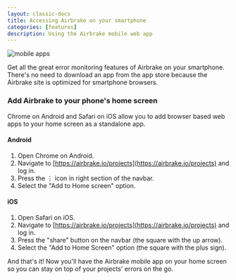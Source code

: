 ```yaml
---
layout: classic-docs
title: Accessing Airbrake on your smartphone
categories: [features]
description: Using the Airbrake mobile web app
---
```


![mobile apps](/docs/assets/img/docs/features/mobile_apps.png)

Get all the great error monitoring features of Airbrake on your smartphone.
There's no need to download an app from the app store because the Airbrake site
is optimized for smartphone browsers.

### Add Airbrake to your phone's home screen

Chrome on Android and Safari on iOS allow you to add browser based web apps to
your home screen as a standalone app.

#### Android

1. Open Chrome on Android.
2. Navigate to [https://airbrake.io/projects](https://airbrake.io/projects) and
log in.
3. Press the <kbd>⋮</kbd> icon in right section of the navbar.
4. Select the "Add to Home screen" option.

#### iOS

1. Open Safari on iOS.
2. Navigate to [https://airbrake.io/projects](https://airbrake.io/projects) and
log in.
3. Press the "share" button on the navbar (the square with the up arrow).
4. Select the "Add to Home Screen" option (the square with the plus sign).

And that's it! Now you'll have the Airbrake mobile app on your home screen so
you can stay on top of your projects' errors on the go.

